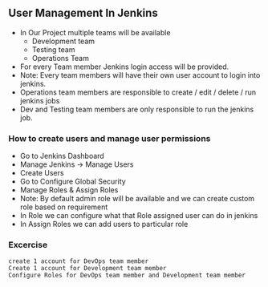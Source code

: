 
## User Management In Jenkins


- In Our Project multiple teams will be available
	- Development team
	- Testing team
	- Operations Team
- For every Team member Jenkins login access will be provided. 
- Note: Every team members will have their own user account to login into jenkins.
- Operations team members are responsible to create / edit / delete / run jenkins jobs
- Dev and Testing team members are only responsible to run the jenkins job.

### How to create users and manage user permissions

- Go to Jenkins Dashboard
- Manage Jenkins -> Manage Users
- Create Users
- Go to Configure Global Security
- Manage Roles & Assign Roles
- Note: By default admin role will be available and we can create custom role based on requirement
- In Role we can configure what that Role assigned user can do in jenkins
- In Assign Roles we can add users to particular role

### Excercise
	create 1 account for DevOps team member 
	Create 1 account for Development team member
	Configure Roles for DevOps team member and Development team member